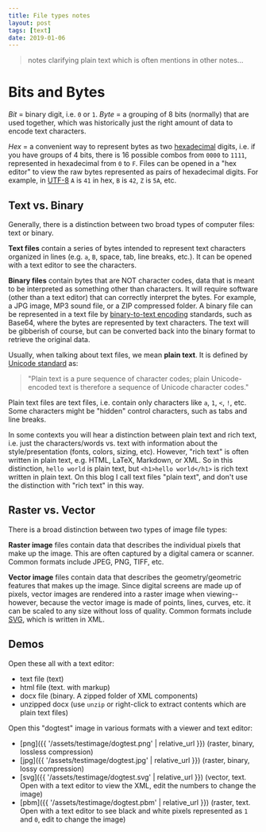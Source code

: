 ```yaml
---
title: File types notes
layout: post
tags: [text]
date: 2019-01-06
---
```


> notes clarifying plain text which is often mentions in other notes...

# Bits and Bytes

*Bit* = binary digit, i.e. `0` or `1`. 
*Byte* = a grouping of 8 bits (normally) that are used together, which was historically just the right amount of data to encode text characters.

*Hex* = a convenient way to represent bytes as two [hexadecimal](https://en.wikipedia.org/wiki/Hexadecimal) digits, i.e. if you have groups of 4 bits, there is 16 possible combos from `0000` to `1111`, represented in hexadecimal from `0` to `F`.
Files can be opened in a "hex editor" to view the raw bytes represented as pairs of hexadecimal digits. 
For example, in [UTF-8](https://en.wikipedia.org/wiki/UTF-8) `A` is `41` in hex, `B` is `42`, `Z` is `5A`, etc.

## Text vs. Binary

Generally, there is a distinction between two broad types of computer files: text or binary.

**Text files** contain a series of bytes intended to represent text characters organized in lines (e.g. `a`, `B`, space, tab, line breaks, etc.).
It can be opened with a text editor to see the characters. 

**Binary files** contain bytes that are NOT character codes, data that is meant to be interpreted as something other than characters.
It will require software (other than a text editor) that can correctly interpret the bytes. 
For example, a JPG image, MP3 sound file, or a ZIP compressed folder.
A binary file can be represented in a text file by [binary-to-text encoding](https://en.wikipedia.org/wiki/Binary-to-text_encoding) standards, such as Base64, where the bytes are represented by text characters.
The text will be gibberish of course, but can be converted back into the binary format to retrieve the original data.

Usually, when talking about text files, we mean **plain text**.
It is defined by [Unicode standard](https://www.unicode.org/) as:

> "Plain text is a pure sequence of character codes; plain Unicode-encoded text is therefore a sequence of Unicode character codes."

Plain text files are text files, i.e. contain only characters like `a`, `1`, `<`, `!`, etc. 
Some characters might be "hidden" control characters, such as tabs and line breaks. 

In some contexts you will hear a distinction between plain text and rich text, i.e. just the characters/words vs. text with information about the style/presentation (fonts, colors, sizing, etc).
However, "rich text" is often written in plain text, e.g. HTML, LaTeX, Markdown, or XML. 
So in this distinction, `hello world` is plain text, but `<h1>hello world</h1>` is rich text written in plain text.
On this blog I call text files "plain text", and don't use the distinction with "rich text" in this way.

## Raster vs. Vector

There is a broad distinction between two types of image file types:

**Raster image** files contain data that describes the individual pixels that make up the image.
This are often captured by a digital camera or scanner. 
Common formats include JPEG, PNG, TIFF, etc. 

**Vector image** files contain data that describes the geometry/geometric features that makes up the image.
Since digital screens are made up of pixels, vector images are rendered into a raster image when viewing--however, because the vector image is made of points, lines, curves, etc. it can be scaled to any size without loss of quality.
Common formats include [SVG](https://en.wikipedia.org/wiki/Scalable_Vector_Graphics), which is written in XML.

## Demos

Open these all with a text editor:

- text file (text)
- html file (text. with markup)
- docx file (binary. A zipped folder of XML components)
- unzipped docx (use `unzip` or right-click to extract contents which are plain text files)

Open this "dogtest" image in various formats with a viewer and text editor:

- [png]({{ '/assets/testimage/dogtest.png' | relative_url }}) (raster, binary, lossless compression)
- [jpg]({{ '/assets/testimage/dogtest.jpg' | relative_url }}) (raster, binary, lossy compression)
- [svg]({{ '/assets/testimage/dogtest.svg' | relative_url }}) (vector, text. Open with a text editor to view the XML, edit the numbers to change the image)
- [pbm]({{ '/assets/testimage/dogtest.pbm' | relative_url }}) (raster, text. Open with a text editor to see black and white pixels represented as `1` and `0`, edit to change the image)
